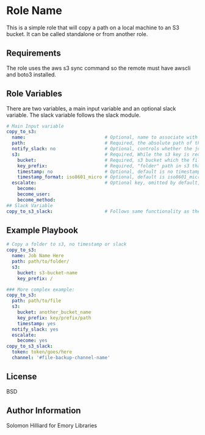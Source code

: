 Role Name
=========

This is a simple role that will copy a path on a local machine to an S3 bucket. It can be called standalone or from another role.

Requirements
------------

The role uses the aws s3 sync command so the remote must have awscli and boto3 installed.

Role Variables
--------------

There are two variables, a main input variable and an optional slack variable. The slack variable follows the slack module.

```yaml
# Main Input variable
copy_to_s3:
  name:                             # Optional, name to associate with the copy job used in reporting
  path:                             # Required, the absolute path of the file or folder to be copied to S3.
  notify_slack: no                  # Optional, controls whether the job will output it's report to slack, default is false
  s3:                               # Required, While the s3 key is required it does have optional sub-keys.
    bucket:                         # Required, s3 bucket which the files or folder will be copied into
    key_prefix:                     # Required, "folder" path in s3 that the files/folder will be copied into
    timestamp: no                   # Optional, default is no timestamp, if changed to yes the timestamp will be appended to the end of the key prefix
    timestamp_format: iso8601_micro # Optional, default is iso8601_micro
  escalate:                         # Optional key, omitted by default, the sub-keys follow the same functionality as standard Ansible
    become:
    become_user:
    become_method:
## Slack Variable
copy_to_s3_slack:                   # Follows same functionality as the Slack module in standard Ansible.
```

Example Playbook
----------------

```yaml
# Copy a folder to s3, no timestamp or slack
copy_to_s3:
  name: Job Name Here
  path: path/to/folder/
  s3:
    bucket: s3-bucket-name
    key_prefix: /

### More complex example:
copy_to_s3:
  path: path/to/file
  s3:
    bucket: another_bucket_name
    key_prefix: key/prefix/path
    timestamp: yes
  notify_slack: yes
  escalate:
    become: yes
copy_to_s3_slack:
  token: token/goes/here
  channel: '#file-backup-channel-name'
```

License
-------

BSD

Author Information
------------------

Solomon Hilliard for Emory Libraries